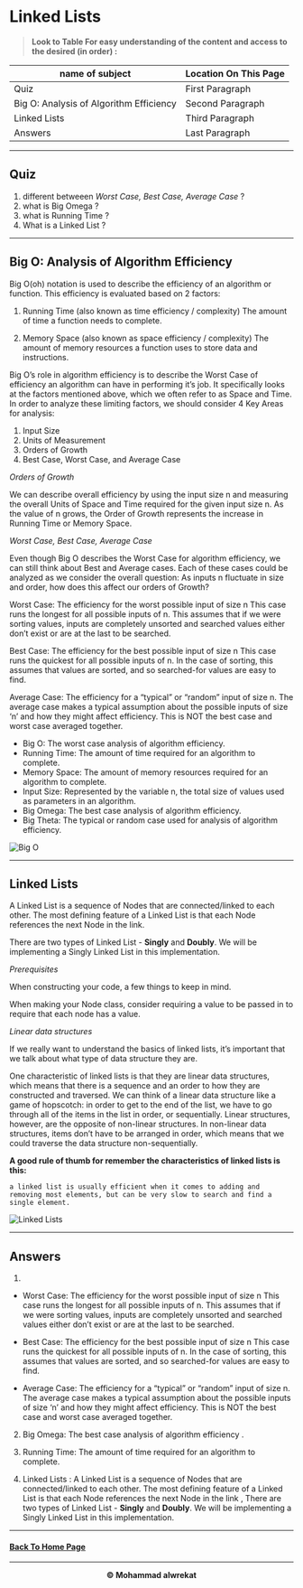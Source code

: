 # Linked Lists

> **Look to Table For easy understanding of the content and access to the desired (in order) :**

|name of subject      | Location On This Page|
|---------------------|---------------------|
|Quiz|First Paragraph|
|Big O: Analysis of Algorithm Efficiency|Second Paragraph|
|Linked Lists|Third Paragraph|
|Answers|Last Paragraph|

---
## Quiz

1. different betweeen *Worst Case, Best Case, Average Case* ?
2. what is Big Omega ?
3. what is Running Time ?
4. What is a Linked List ?

---
## Big O: Analysis of Algorithm Efficiency 

Big O(oh) notation is used to describe the efficiency of an algorithm or function. This efficiency is evaluated based on 2 factors:

1. Running Time (also known as time efficiency / complexity)
The amount of time a function needs to complete.

2. Memory Space (also known as space efficiency / complexity)
The amount of memory resources a function uses to store data and instructions.

Big O’s role in algorithm efficiency is to describe the Worst Case of efficiency an algorithm can have in performing it’s job. It specifically looks at the factors mentioned above, which we often refer to as Space and Time. In order to analyze these limiting factors, we should consider 4 Key Areas for analysis:

1. Input Size
2. Units of Measurement
3. Orders of Growth
4. Best Case, Worst Case, and Average Case


*Orders of Growth*

We can describe overall efficiency by using the input size n and measuring the overall Units of Space and Time required for the given input size n. As the value of n grows, the Order of Growth represents the increase in Running Time or Memory Space.

*Worst Case, Best Case, Average Case*

Even though Big O describes the Worst Case for algorithm efficiency, we can still think about Best and Average cases. Each of these cases could be analyzed as we consider the overall question: As inputs n fluctuate in size and order, how does this affect our orders of Growth?

Worst Case: The efficiency for the worst possible input of size n
This case runs the longest for all possible inputs of n. This assumes that if we were sorting values, inputs are completely unsorted and searched values either don’t exist or are at the last to be searched.

Best Case: The efficiency for the best possible input of size n
This case runs the quickest for all possible inputs of n. In the case of sorting, this assumes that values are sorted, and so searched-for values are easy to find.

Average Case: The efficiency for a “typical” or “random” input of size n.
The average case makes a typical assumption about the possible inputs of size ‘n’ and how they might affect efficiency. This is NOT the best case and worst case averaged together.


- Big O: The worst case analysis of algorithm efficiency.
- Running Time: The amount of time required for an algorithm to complete.
- Memory Space: The amount of memory resources required for an algorithm to complete.
- Input Size: Represented by the variable n, the total size of values used as parameters in an algorithm.
- Big Omega: The best case analysis of algorithm efficiency.
- Big Theta: The typical or random case used for analysis of algorithm efficiency.


![Big O](https://www.educative.io/v2api/editorpage/6522953121398784/image/5162949189566464)

---
## Linked Lists

A Linked List is a sequence of Nodes that are connected/linked to each other. The most defining feature of a Linked List is that each Node references the next Node in the link.

There are two types of Linked List - **Singly** and **Doubly**. We will be implementing a Singly Linked List in this implementation.

*Prerequisites*

When constructing your code, a few things to keep in mind.

When making your Node class, consider requiring a value to be passed in to require that each node has a value.

*Linear data structures*

If we really want to understand the basics of linked lists, it’s important that we talk about what type of data structure they are.


One characteristic of linked lists is that they are linear data structures, which means that there is a sequence and an order to how they are constructed and traversed. We can think of a linear data structure like a game of hopscotch: in order to get to the end of the list, we have to go through all of the items in the list in order, or sequentially. Linear structures, however, are the opposite of non-linear structures. In non-linear data structures, items don’t have to be arranged in order, which means that we could traverse the data structure non-sequentially.

**A good rule of thumb for remember the characteristics of linked lists is this:**

    a linked list is usually efficient when it comes to adding and removing most elements, but can be very slow to search and find a single element.

![Linked Lists](https://files.realpython.com/media/Python-Linked-Lists-Guide_Watermarked.421631d9a615.jpg)

---
## Answers 
1. 
* Worst Case: The efficiency for the worst possible input of size n
    This case runs the longest for all possible inputs of n. This assumes that if we were sorting values, inputs are completely unsorted and searched values either don’t exist or are at the last to be searched.

* Best Case: The efficiency for the best possible input of size n
    This case runs the quickest for all possible inputs of n. In the case of sorting, this assumes that values are sorted, and so searched-for values are easy to find.

* Average Case: The efficiency for a “typical” or “random” input of size n.
    The average case makes a typical assumption about the possible inputs of size ‘n’ and how they might affect efficiency. This is NOT the best case and worst case averaged together.

2. Big Omega: The best case analysis of algorithm efficiency .

3. Running Time: The amount of time required for an algorithm to complete.

4. Linked Lists : A Linked List is a sequence of Nodes that are connected/linked to each other. The most defining feature of a Linked List is that each Node references the next Node in the link , There are two types of Linked List - **Singly** and **Doubly**. We will be implementing a Singly Linked List in this implementation.

---
#### [Back To Home Page](https://mhmadwrekat.github.io/reading-notes)

---
<b>
<p align="center">
© Mohammad alwrekat
</p>


